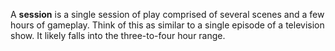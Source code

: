 A **session** is a single session of play comprised of several scenes and a few hours of gameplay. Think of this as similar to a single episode of a television show. It likely falls into the three-to-four hour range.